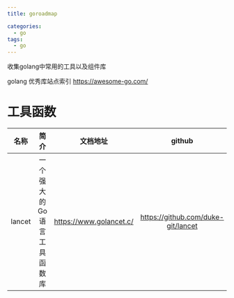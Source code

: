 ```yaml
---
title: goroadmap

categories:
  - go
tags:
  - go
---
```


收集golang中常用的工具以及组件库  

golang 优秀库站点索引  https://awesome-go.com/


<!--more-->


# 工具函数
|   名称   |       简介       |          文档地址           |               github               |
|:------:|:--------------:|:-----------------------:|:----------------------------------:|
| lancet | 一个强大的Go语言工具函数库 | https://www.golancet.c/ | https://github.com/duke-git/lancet |